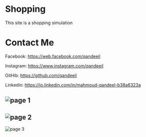 # Shopping
This site is a shopping simulation

# Contact Me

Facebook: https://web.facebook.com/qandeeil

Instagram: https://www.instagram.com/qandeeil

GitHib: https://github.com/qandeeil

Linkedin: https://jo.linkedin.com/in/mahmoud-qandeel-b38a6323a


![page 1](https://im3.ezgif.com/tmp/ezgif-3-6d70c45762.png)
-------------------------------------------------------------------
![page 2](https://im3.ezgif.com/tmp/ezgif-3-04a289eb6d.png)
-------------------------------------------------------------------
![page 3](https://im3.ezgif.com/tmp/ezgif-3-337463f7c6.png)
